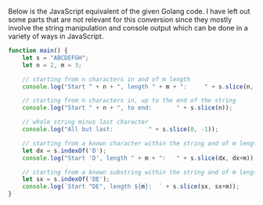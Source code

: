 Below is the JavaScript equivalent of the given Golang code. I have left out some parts that are not relevant for this conversion since they mostly involve the string manipulation and console output which can be done in a variety of ways in JavaScript.

```javascript
function main() {
    let s = "ABCDEFGH";
    let n = 2, m = 3;

    // starting from n characters in and of m length
    console.log("Start " + n + ", length " + m + ":     " + s.slice(n, n+m));

    // starting from n characters in, up to the end of the string
    console.log("Start " + n + ", to end:       " + s.slice(n));

    // whole string minus last character
    console.log("All but last:          " + s.slice(0, -1));

    // starting from a known character within the string and of m length
    let dx = s.indexOf('D');
    console.log("Start 'D', length " + m + ":   " + s.slice(dx, dx+m));

    // starting from a known substring within the string and of m length
    let sx = s.indexOf('DE');
    console.log(`Start "DE", length ${m}:  ` + s.slice(sx, sx+m));
}
```
